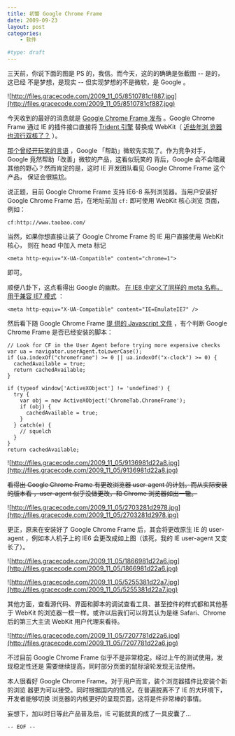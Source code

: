 ```yaml
---
title: 初瞥 Google Chrome Frame 
date: 2009-09-23
layout: post
categories:
    - 软件

#type: draft
---
```


三天前，你说下面的图是 PS 的，我信。而今天，这的的确确是张截图 -- 是的，这已经 不是梦想，是现实 -- 但实现梦想的不是微软，是 Google 。

![http://files.gracecode.com/2009_11_05/8510781cf887.jpg](http://files.gracecode.com/2009_11_05/8510781cf887.jpg)

今天收到的最好的消息就是  [Google Chrome Frame 发布](http://code.google.com/chrome/chromeframe/) 。Google Chrome Frame 通过 IE 的插件接口直接将  [Trident 引擎](http://zh.wikipedia.org/zh-cn/Trident) 替换成 WebKit（ [近些年浏 览器也流行双核了？](http://www.ithov.com/Article/tradeapply/optimize/86908.shtml) ）。

 [那个曾经开玩笑的言语](http://www.yeeyan.com/articles/view/45510/17484) ，Google 「帮助」微软先实现了。作为竞争对手，Google 竟然帮助「改善」微软的产品，这看似玩笑的 背后，Google 会不会暗藏其他的野心？然而肯定的是，这时 IE 开发团队看见 Google Chrome Frame 这个产品， 保证会很尴尬。

说正题，目前 Google Chrome Frame 支持 IE6-8 系列浏览器。当用户安装好 Google Chrome Frame 后，在地址前加 `cf:` 即可使用 WebKit 核心浏览 页面，例如：

    cf:http://www.taobao.com/

当然，如果你想直接让装了 Google Chrome Frame  的 IE 用户直接使用 WebKit 核心， 则在 head 中加入 meta 标记

    <meta http-equiv="X-UA-Compatible" content="chrome=1">

即可。

顺便八卦下，这点看得出 Google 的幽默。  [在 IE8 中定义了同样的 meta 名称，用于兼容 IE7 模式](http://blogs.msdn.com/ie/archive/2008/06/10/introducing-ie-emulateie7.aspx) ：

    <meta http-equiv="X-UA-Compatible" content="IE=EmulateIE7" />

然后看下随 Google Chrome Frame  [提 供的 Javascript 文件](http://ajax.googleapis.com/ajax/libs/chrome-frame/1/CFInstall.js) ，有个判断 Google Chrome Frame 是否已经安装的脚本：

```
// Look for CF in the User Agent before trying more expensive checks
var ua = navigator.userAgent.toLowerCase();
if (ua.indexOf("chromeframe") >= 0 || ua.indexOf("x-clock") >= 0) {
  cachedAvailable = true;
  return cachedAvailable;
}

if (typeof window['ActiveXObject'] != 'undefined') {
  try {
    var obj = new ActiveXObject('ChromeTab.ChromeFrame');
    if (obj) {
      cachedAvailable = true;
    }
  } catch(e) {
    // squelch
  }
}
return cachedAvailable;
```

![http://files.gracecode.com/2009_11_05/9136981d22a8.jpg](http://files.gracecode.com/2009_11_05/9136981d22a8.jpg)

<del>看得出 Google Chrome Frame 有更改浏览器 user-agent 的计划。而从实际安装的版本看 ，user-agent 似乎没做更改，和 Chrome 浏览器如出一辙。</del>

![http://files.gracecode.com/2009_11_05/2703281d2978.jpg](http://files.gracecode.com/2009_11_05/2703281d2978.jpg)

更正，原来在安装好了 Google Chrome Frame 后，其会将更改原生 IE 的 user-agent ，例如本人机子上的 IE6 会更改成如上图（该死，我的 IE user-agent 又变长了）。

![http://files.gracecode.com/2009_11_05/1866981d22a6.jpg](http://files.gracecode.com/2009_11_05/1866981d22a6.jpg)

![http://files.gracecode.com/2009_11_05/5255381d22a7.jpg](http://files.gracecode.com/2009_11_05/5255381d22a7.jpg)

其他方面，查看源代码、界面和脚本的调试查看工具、甚至控件的样式都和其他基于 WebKit 的浏览器一模一样。或许以后我们可以将其认为是继 Safari、Chrome 后的第三大主流 WebKit 用户代理来看待。

![http://files.gracecode.com/2009_11_05/7207781d22a6.jpg](http://files.gracecode.com/2009_11_05/7207781d22a6.jpg)

不过目前 Google Chrome Frame 似乎不是非常稳定。经过上午的测试使用，发现稳定性还是 需要继续提高，同时部分页面的鼠标滚轮发现无法使用。

本人很看好 Google Chrome Frame。对于用户而言，装个浏览器插件比安装个新的浏览 器更为可以接受。同时根据国内的情况，在普遍脱离不了 IE 的大环境下，开发者能够切换 浏览器的内核更好的呈现页面，这将是件非常棒的事情。

妄想下，加以时日等此产品普及后，IE 可能就真的成了一具皮囊了…

`-- EOF --`
